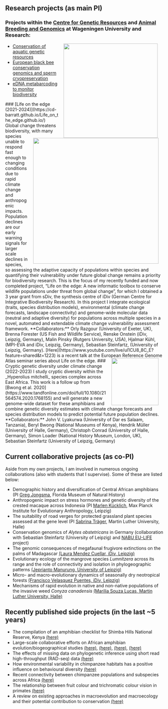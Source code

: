 ## Research projects (as main PI)
### Projects within the [Centre for Genetic Resources](https://www.wur.nl/nl/onderzoek-resultaten/kennisonline-onderzoeksprojecten-lvvn/centre-for-genetic-resources-the-netherlands-1.htm) and [Animal Breeding and Genomics](https://www.wur.nl/en/research-results/chair-groups/animal-sciences/animal-breeding-and-genomics-group.htm) at Wageningen University and Research:

<img style="padding: 0 15px; float: right;" src="https://cd-barratt.github.io/CGN_ABG_projects.png"  align="left" width="300">

* [Conservation of aquatic genetic resources](https://www.wur.nl/nl/onderzoek-resultaten/kennisonline-onderzoeksprojecten-lvvn/centre-for-genetic-resources-the-netherlands/show-cgn-uk/monitoring-of-aquatic-genetic-resources-1650-aquatic-samples-collected-for-genetic-analysis.htm)
* [European black bee conservation genomics and sperm cryopreservation](https://www.wur.nl/nl/onderzoek-resultaten/kennisonline-onderzoeksprojecten-lvvn/centre-for-genetic-resources-the-netherlands/show-cgn-uk/endangered-european-dark-bee-in-search-of-the-pure-colonies.htm)
* [eDNA metabarcoding to monitor biodiversity](https://www.wur.nl/en/research-results/chair-groups/research-funded-by-the-ministry-of-lvvn/soorten-onderzoek/kennisonline/edna-metabarcoding-to-monitor-biodiversity-in-livestock-production-systems.htm)










<img style="padding: 0 15px; float: right;" src="https://cd-barratt.github.io/LOE.png"  align="right" width="400">
### [Life on the edge (2021-2024)](https://cd-barratt.github.io/Life_on_the_edge.github.io/)
Global change threatens biodiversity, with many species unable to respond fast enough to changing conditions due to rapid climate change and anthropogenic impacts. Population declines are our early warning signals for larger scale declines in species, so assessing the adaptive capacity of populations within species and quantifying their vulnerability under future global change remains a priority for biodiversity research. This is the focus of my recently funded and now completed project, “Life on the edge: A new informatic toolbox to conserve wildlife populations under threat from global change”, for which I obtained a 3 year grant from sDiv, the synthesis centre of iDiv (German Centre for Integrative Biodiversity Research). In this project I integrate ecological (traits, species distribution models), environmental (climate change forecasts, landscape connectivity) and genome-wide molecular data (neutral and adaptive diversity) for populations across multiple species in a novel, automated and extendable climate change vulnerability assessment framework. 
**Collaborators:** Orly Razgour (University of Exeter, UK), Brenna Forester (US Fish and Wildlife Service), Renske Onstein (iDiv, Leipzig, Germany), Malin Pinsky (Rutgers University, USA), Hjalmar Kühl, (MPI-EVA and iDiv, Leipzig, Germany), Sebastian Steinfartz, (University of Leipzig, Germany). [Here](https://www.youtube.com/live/ul1CU8_8C_E?feature=shared&t=1223) is a recent talk at the European Reference Genome Atlas seminar series about Life on the edge.

<img style="padding: 0 15px; float: right;" src="https://cd-barratt.github.io/H. mitchelli_Kibasira.jpeg"  align="right" width="150">
### Cryptic genetic diversity under climate change (2022-2023)
I study cryptic diversity within the _Hyperolius mitchelli_ species complex across East Africa. 
This work is a follow up from [Bwong et al. 2020](https://www.tandfonline.com/doi/full/10.1080/21564574.2020.1768155) and will generate a new genome-wide dataset for these amphibians and combine genetic diversity estimates with climate change forecasts and species distribution models to predict potential future population declines.
**Collaborators:** John V. Lyakurwa (University of Dar es Salaam, Tanzania), Beryl Bwong (National Museums of Kenya), Hendrik Müller (University of Halle, Germany), Christoph Conrad (University of Halle, Germany), Simon Loader (National History Museum, London, UK), Sebastian Steinfartz (University of Leipzig, Germany)


## Current collaborative projects (as co-PI)
Aside from my own projects, I am involved in numerous ongoing collaborations (also with students that I supervise). Some of these are listed below:

* Demographic history and diversification of Central African amphibians (PI [Greg Jongsma](https://gregjongsma.weebly.com/), Florida Museum of Natural History)
* Anthropogenic impact on stress hormones and genetic diversity of the crested macaque across Indonesia (PI [Marlen Kücklich](https://www.eva.mpg.de/pbe/people/marlen-kuecklich/), Max Planck Institute for Evolutionary Anthropology, Leipzig)
* The suitability of road verges for protected grassland plant species assessed at the gene level (PI [Sabrina Träger](https://www.botanik.uni-halle.de/pflanzenoekologie/sabrina_traeger/), Martin Luther University, Halle)
* Conservation genomics of _Alytes obstetricans_ in Germany (collaboration with Sebastian Steinfartz (University of Leipzig) and [NABU EU-LIFE](https://niedersachsen.nabu.de/tiere-und-pflanzen/aktionen-und-projekte/life-bovar/index.html) project)
* The genomic consequences of megafaunal frugivore extinctions on the palms of Madagascar [(Laura Mendez Cuellar, iDiv, Leipzig)](https://www.idiv.de/en/profile/1062.html)
* Evolutionary ecology of the mangrove species _Lumnitzera_ across its range and the role of connectivity and isolation in phylogeographic patterns [(Jeprianto Manurung, University of Leipzig)](https://www.researchgate.net/profile/Jeprianto-Manurung)
* Micro- and macro-evolutionary dynamics of seasonally dry neotropical forests [(Francisco Velasquez Puentes, iDiv, Leipzig)](https://www.idiv.de/en/profile/1148.html)
* Mechanisms of rapid evolution in native and non-native populations of the invasive weed _Conyza canadensis_ [(Marilia Souza Lucas, Martin Luther University, Halle)](https://mariliasouza20.wixsite.com/marilia)

## Recently published side projects (in the last ~5 years)
* The compilation of an amphibian checklist for Shimba Hills National Reserve, Kenya [(here)](https://www.ajol.info/index.php/jeanh/article/view/162372)
* Large-scale collaborative efforts on African amphibian evolution/biogeographical studies [(here)](https://www.sciencedirect.com/science/article/pii/S1055790316302433), [(here)](https://www.sciencedirect.com/science/article/abs/pii/S1055790317303147), [(here)](https://academic.oup.com/sysbio/article/68/6/859/5477408?login=true), [(here)](https://www.sciencedirect.com/science/article/abs/pii/S1055790316303451)
* The effects of missing data on phylogenetic inference using short read high-throughput (RAD-seq) data [(here)](https://onlinelibrary.wiley.com/doi/abs/10.1111/zsc.12335)
* How environmental variability in chimpanzee habitats has a positive influence on behavioural diversity [(here)](https://www.nature.com/articles/s41467-020-18176-3)
* Recent connectivity between chimpanzee populations and subspecies across Africa [(here)](https://www.nature.com/articles/s42003-021-01806-x)
* The relationship between fruit colour and trichromatic colour vision in primates [(here)](https://royalsocietypublishing.org/doi/full/10.1098/rspb.2019.2731)
* A review on existing approaches in macroevolution and macroecology and their potential contribution to conservation [(here)](https://onlinelibrary.wiley.com/doi/full/10.1111/ecog.05557)
